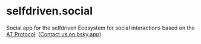 # selfdriven.social
Social app for the selfdriven Ecosystem for social interactions based on the [AT Protocol](https://atproto.com).
[[Contact us on bsky.app](https://bsky.app/profile/markbyers.selfdriven.social))


